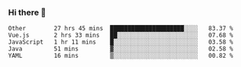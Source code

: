 ### Hi there 👋

<!--
**Hundeklemmen/Hundeklemmen** is a ✨ _special_ ✨ repository because its `README.md` (this file) appears on your GitHub profile.

Here are some ideas to get you started:

- 🔭 I’m currently working on ...
- 🌱 I’m currently learning ...
- 👯 I’m looking to collaborate on ...
- 🤔 I’m looking for help with ...
- 💬 Ask me about ...
- 📫 How to reach me: ...
- 😄 Pronouns: ...
- ⚡ Fun fact: ...
-->
<!--START_SECTION:waka-->
```text
Other        27 hrs 45 mins  █████████████████████░░░░   83.37 % 
Vue.js       2 hrs 33 mins   ██░░░░░░░░░░░░░░░░░░░░░░░   07.68 % 
JavaScript   1 hr 11 mins    █░░░░░░░░░░░░░░░░░░░░░░░░   03.58 % 
Java         51 mins         ▓░░░░░░░░░░░░░░░░░░░░░░░░   02.58 % 
YAML         16 mins         ▒░░░░░░░░░░░░░░░░░░░░░░░░   00.82 % 
```
<!--END_SECTION:waka-->
